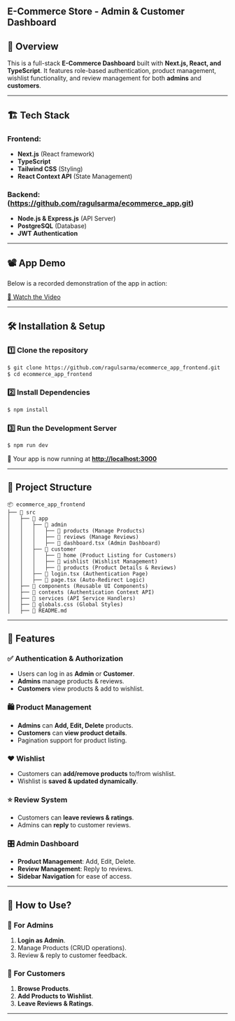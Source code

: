 ## E-Commerce Store - Admin & Customer Dashboard

## 📌 **Overview**

This is a full-stack **E-Commerce Dashboard** built with **Next.js, React, and TypeScript**. It features role-based authentication, product management, wishlist functionality, and review management for both **admins** and **customers**.

---

## 🏗️ **Tech Stack**

### **Frontend**:

- **Next.js** (React framework)
- **TypeScript**
- **Tailwind CSS** (Styling)
- **React Context API** (State Management)

### **Backend**: (https://github.com/ragulsarma/ecommerce_app.git)

- **Node.js & Express.js** (API Server)
- **PostgreSQL** (Database)
- **JWT Authentication**

---

## 📽️ App Demo
Below is a recorded demonstration of the app in action:

[🎥 Watch the Video](https://drive.google.com/file/d/1lJ1o8uX6MTjLcpLbzzTvPDtqXfoYfLF0/view?usp=sharing)

---

## 🛠️ **Installation & Setup**

### **1️⃣ Clone the repository**

```sh
$ git clone https://github.com/ragulsarma/ecommerce_app_frontend.git
$ cd ecommerce_app_frontend
```

### **2️⃣ Install Dependencies**

```sh
$ npm install
```

### **3️⃣ Run the Development Server**

```sh
$ npm run dev
```

🚀 Your app is now running at [**http://localhost:3000**](http://localhost:3000)

---

## 📂 **Project Structure**

```plaintext
📦 ecommerce_app_frontend
├── 📁 src
│   ├── 📁 app
│   │   ├── 📁 admin
│   │   │   ├── 📁 products (Manage Products)
│   │   │   ├── 📁 reviews (Manage Reviews)
│   │   │   ├── 📄 dashboard.tsx (Admin Dashboard)
│   │   ├── 📁 customer
│   │   │   ├── 📁 home (Product Listing for Customers)
│   │   │   ├── 📁 wishlist (Wishlist Management)
│   │   │   ├── 📁 products (Product Details & Reviews)
│   │   ├── 📄 login.tsx (Authentication Page)
│   │   ├── 📄 page.tsx (Auto-Redirect Logic)
│   ├── 📁 components (Reusable UI Components)
│   ├── 📁 contexts (Authentication Context API)
│   ├── 📁 services (API Service Handlers)
│   ├── 📄 globals.css (Global Styles)
│   ├── 📄 README.md
```

---

## 🚀 **Features**

### ✅ **Authentication & Authorization**

- Users can log in as **Admin** or **Customer**.
- **Admins** manage products & reviews.
- **Customers** view products & add to wishlist.

### 🛍️ **Product Management**

- **Admins** can **Add, Edit, Delete** products.
- **Customers** can **view product details**.
- Pagination support for product listing.

### ❤️ **Wishlist**

- Customers can **add/remove products** to/from wishlist.
- Wishlist is **saved & updated dynamically**.

### ⭐ **Review System**

- Customers can **leave reviews & ratings**.
- Admins can **reply** to customer reviews.

### 🎛️ **Admin Dashboard**

- **Product Management**: Add, Edit, Delete.
- **Review Management**: Reply to reviews.
- **Sidebar Navigation** for ease of access.

---

## 📝 **How to Use?**

### 🔹 **For Admins**

1. **Login as Admin**.
2. Manage Products (CRUD operations).
3. Review & reply to customer feedback.

### 🔹 **For Customers**

1. **Browse Products**.
2. **Add Products to Wishlist**.
3. **Leave Reviews & Ratings**.

---
